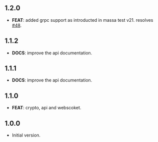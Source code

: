 ## 1.2.0

 - **FEAT**: added grpc support as introducted in massa test v21. resolves [#48](https://github.com/jwmdev/massa-dart/issues/48).

## 1.1.2

 - **DOCS**: improve the api documentation.

## 1.1.1

 - **DOCS**: improve the api documentation.

## 1.1.0

 - **FEAT**: crypto, api and webscoket.

## 1.0.0

- Initial version.
